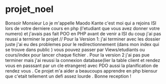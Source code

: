 # projet_noel

Bonsoir Monsieur Lo 
je m'appelle Maodo Kante 
c'est moi qui a rejoins ISI lors de votre derniere  cours  en php (l'etudiant que vous avez donner votre numero) et j'avais pas fait POO en PHP avant de venir a ISI du coup j'ai pas reussi a terminer le projet 
// Pour la Version 1: j'ai terminer avec les dossier juste  j'ai eu des problemes pour  le redirectionnement  (dans mon index qui se trouve dans public ) vous pouvez passer par Views/etudiants ou cours/index  pour lancer  chaque fichier .
Pour la version 2  j'ai pas pue terminer mais j'ai reussi la connexion database(lier la table client et rendez vous en passsant par un cle etrangere) avec PDO  aussi la planification de rendez vous .
Ce projet m'a aider a beaucoups apprendre en php biensur que c'etait tellement un defi assez lourde .
Bonne reception !
